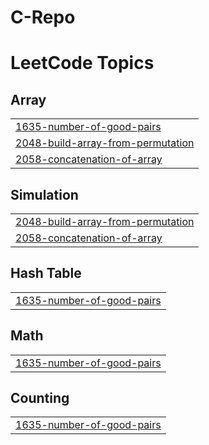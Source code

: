 # C-Repo
<!---LeetCode Topics Start-->
# LeetCode Topics
## Array
|  |
| ------- |
| [1635-number-of-good-pairs](https://github.com/nimishakavisrinithya/C-Repo/tree/master/1635-number-of-good-pairs) |
| [2048-build-array-from-permutation](https://github.com/nimishakavisrinithya/C-Repo/tree/master/2048-build-array-from-permutation) |
| [2058-concatenation-of-array](https://github.com/nimishakavisrinithya/C-Repo/tree/master/2058-concatenation-of-array) |
## Simulation
|  |
| ------- |
| [2048-build-array-from-permutation](https://github.com/nimishakavisrinithya/C-Repo/tree/master/2048-build-array-from-permutation) |
| [2058-concatenation-of-array](https://github.com/nimishakavisrinithya/C-Repo/tree/master/2058-concatenation-of-array) |
## Hash Table
|  |
| ------- |
| [1635-number-of-good-pairs](https://github.com/nimishakavisrinithya/C-Repo/tree/master/1635-number-of-good-pairs) |
## Math
|  |
| ------- |
| [1635-number-of-good-pairs](https://github.com/nimishakavisrinithya/C-Repo/tree/master/1635-number-of-good-pairs) |
## Counting
|  |
| ------- |
| [1635-number-of-good-pairs](https://github.com/nimishakavisrinithya/C-Repo/tree/master/1635-number-of-good-pairs) |
<!---LeetCode Topics End-->